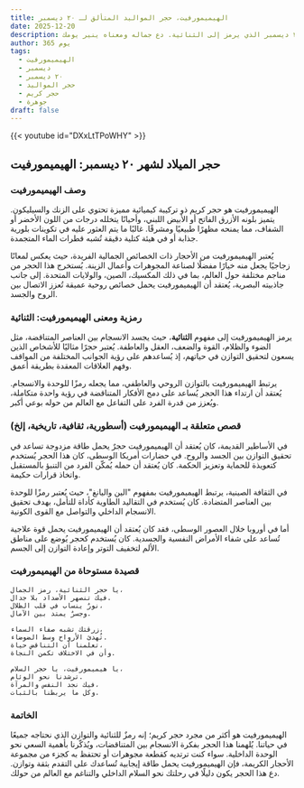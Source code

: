 ```yaml
---
title: الهيميمورفيت، حجر المواليد المتألق لـ ٢٠ ديسمبر
date: 2025-12-20
description: اشعر بأهمية الهيميمورفيت، حجر المواليد لـ ٢٠ ديسمبر الذي يرمز إلى الثنائية. دع جماله ومعناه ينير يومك.
author: 365 يوم
tags:
  - الهيميمورفيت
  - ديسمبر
  - ٢٠ ديسمبر
  - حجر المواليد
  - حجر كريم
  - جوهرة
draft: false
---
```


{{< youtube id="DXxLtTPoWHY" >}}

## حجر الميلاد لشهر ٢٠ ديسمبر: الهيميمورفيت

### وصف الهيميمورفيت

الهيميمورفيت هو حجر كريم ذو تركيبة كيميائية مميزة تحتوي على الزنك والسيليكون. يتميز بلونه الأزرق الفاتح أو الأبيض اللبني، وأحيانًا يتخلله درجات من اللون الأخضر أو الشفاف، مما يمنحه مظهرًا طبيعيًا ومشرقًا. غالبًا ما يتم العثور عليه في تكوينات بلورية جذابة أو في هيئة كتلية دقيقة تُشبه قطرات الماء المتجمدة.

يُعتبر الهيميمورفيت من الأحجار ذات الخصائص الجمالية الفريدة، حيث يعكس لمعانًا زجاجيًا يجعل منه خيارًا مفضلًا لصناعة المجوهرات وأعمال الزينة. يُستخرج هذا الحجر من مناجم مختلفة حول العالم، بما في ذلك المكسيك، الصين، والولايات المتحدة. إلى جانب جاذبيته البصرية، يُعتقد أن الهيميمورفيت يحمل خصائص روحية عميقة تُعزز الاتصال بين الروح والجسد.

### رمزية ومعنى الهيميمورفيت: الثنائية

يرمز الهيميمورفيت إلى مفهوم **الثنائية**، حيث يجسد الانسجام بين العناصر المتناقضة، مثل الضوء والظلام، القوة والضعف، العقل والعاطفة. يُعتبر حجرًا مثاليًا للأشخاص الذين يسعون لتحقيق التوازن في حياتهم، إذ يُساعدهم على رؤية الجوانب المختلفة من المواقف وفهم العلاقات المعقدة بطريقة أعمق.

يرتبط الهيميمورفيت بالتوازن الروحي والعاطفي، مما يجعله رمزًا للوحدة والانسجام. يُعتقد أن ارتداء هذا الحجر يُساعد على دمج الأفكار المتناقضة في رؤية واحدة متكاملة، ويُعزز من قدرة الفرد على التفاعل مع العالم من حوله بوعي أكبر.

### قصص متعلقة بـ الهيميمورفيت (أسطورية، ثقافية، تاريخية، إلخ)

في الأساطير القديمة، كان يُعتقد أن الهيميمورفيت حجرٌ يحمل طاقة مزدوجة تساعد في تحقيق التوازن بين الجسد والروح. في حضارات أمريكا الوسطى، كان هذا الحجر يُستخدم كتعويذة للحماية وتعزيز الحكمة. كان يُعتقد أن حمله يُمكّن الفرد من التنبؤ بالمستقبل واتخاذ قرارات حكيمة.

في الثقافة الصينية، يرتبط الهيميمورفيت بمفهوم "الين واليانغ"، حيث يُعتبر رمزًا للوحدة بين العناصر المتضادة. كان يُستخدم في التقاليد الطاوية كأداة للتأمل، بهدف تحقيق الانسجام الداخلي والتواصل مع القوى الكونية.

أما في أوروبا خلال العصور الوسطى، فقد كان يُعتقد أن الهيميمورفيت يحمل قوة علاجية تُساعد على شفاء الأمراض النفسية والجسدية. كان يُستخدم كحجر يُوضع على مناطق الألم لتخفيف التوتر وإعادة التوازن إلى الجسم.

### قصيدة مستوحاة من الهيميمورفيت

```
يا حجر الثنائية، رمز الجمال،  
فيك تنصهر الأضداد بلا جدال.  
نورٌ ينساب في قلب الظلال،  
وجسرٌ يمتد بين الآمال.

زرقتك تشبه صفاء السماء،  
تُهدئ الأرواح وسط الضوضاء.  
تعلمنا أن التناقض حياة،  
وأن في الاختلاف تكمن النجاة.

يا هيميمورفيت، يا حجر السلام،  
ترشدنا نحو الوئام.  
فيك نجد النفس والمرآة،  
وكل ما يربطنا بالثبات.
```

### الخاتمة

الهيميمورفيت هو أكثر من مجرد حجر كريم؛ إنه رمزٌ للثنائية والتوازن الذي نحتاجه جميعًا في حياتنا. يُلهمنا هذا الحجر بفكرة الانسجام بين المتناقضات، ويُذكّرنا بأهمية السعي نحو الوحدة الداخلية. سواء كنت ترتديه كقطعة مجوهرات أو تحتفظ به كجزء من مجموعة الأحجار الكريمة، فإن الهيميمورفيت يحمل طاقة إيجابية تُساعدك على التقدم بثقة وتوازن. دع هذا الحجر يكون دليلًا في رحلتك نحو السلام الداخلي والتناغم مع العالم من حولك.
